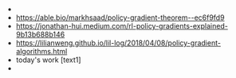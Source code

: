-
- https://able.bio/markhsaad/policy-gradient-theorem--ec6f9fd9
- https://jonathan-hui.medium.com/rl-policy-gradients-explained-9b13b688b146
- https://lilianweng.github.io/lil-log/2018/04/08/policy-gradient-algorithms.html
- today's work [text1]
-